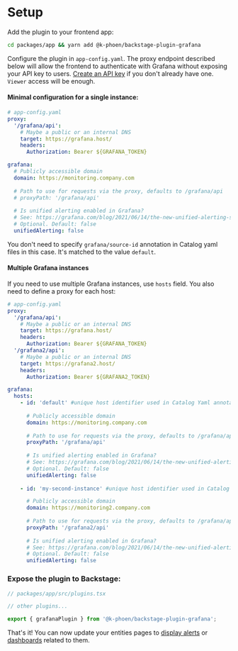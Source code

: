# Setup

Add the plugin to your frontend app:

```bash
cd packages/app && yarn add @k-phoen/backstage-plugin-grafana
```

Configure the plugin in `app-config.yaml`. The proxy endpoint described below will allow the frontend
to authenticate with Grafana without exposing your API key to users.
[Create an API key](https://grafana.com/docs/grafana/latest/http_api/auth/#create-api-token) if you don't already have one. `Viewer` access will be enough.

#### Minimal configuration for a single instance: 
```yaml
# app-config.yaml
proxy:
  '/grafana/api':
    # Maybe a public or an internal DNS
    target: https://grafana.host/
    headers:
      Authorization: Bearer ${GRAFANA_TOKEN}

grafana:
  # Publicly accessible domain
  domain: https://monitoring.company.com
  
  # Path to use for requests via the proxy, defaults to /grafana/api        
  # proxyPath: '/grafana/api'
    
  # Is unified alerting enabled in Grafana?
  # See: https://grafana.com/blog/2021/06/14/the-new-unified-alerting-system-for-grafana-everything-you-need-to-know/
  # Optional. Default: false
  unifiedAlerting: false
```

You don't need to specify `grafana/source-id` annotation in Catalog yaml files in this case. It's matched to the value `default`.

####  Multiple Grafana instances
If you need to use multiple Grafana instances, use `hosts` field. You also need to define a proxy for each host:

```yaml
# app-config.yaml
proxy:
  '/grafana/api':
    # Maybe a public or an internal DNS
    target: https://grafana.host/
    headers:
      Authorization: Bearer ${GRAFANA_TOKEN}
  '/grafana2/api':
    # Maybe a public or an internal DNS
    target: https://grafana2.host/
    headers:
      Authorization: Bearer ${GRAFANA2_TOKEN}

grafana:
  hosts:                
    - id: 'default' #unique host identifier used in Catalog Yaml annotation `grafana/source-id`
     
      # Publicly accessible domain
      domain: https://monitoring.company.com
    
      # Path to use for requests via the proxy, defaults to /grafana/api        
      proxyPath: '/grafana/api'
      
      # Is unified alerting enabled in Grafana?
      # See: https://grafana.com/blog/2021/06/14/the-new-unified-alerting-system-for-grafana-everything-you-need-to-know/
      # Optional. Default: false
      unifiedAlerting: false
  
    - id: 'my-second-instance' #unique host identifier used in Catalog Yaml annotation `grafana/source-id`     

      # Publicly accessible domain
      domain: https://monitoring2.company.com 
      
      # Path to use for requests via the proxy, defaults to /grafana/api        
      proxyPath: '/grafana2/api'      
      
      # Is unified alerting enabled in Grafana?
      # See: https://grafana.com/blog/2021/06/14/the-new-unified-alerting-system-for-grafana-everything-you-need-to-know/
      # Optional. Default: false
      unifiedAlerting: false
```


### Expose the plugin to Backstage:

```ts
// packages/app/src/plugins.tsx

// other plugins...

export { grafanaPlugin } from '@k-phoen/backstage-plugin-grafana';
```

That's it! You can now update your entities pages to [display alerts](alerts-on-component-page.md) or [dashboards](dashboards-on-component-page.md) related to them.
